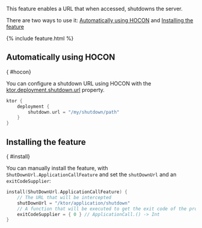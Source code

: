 [//]: # (title: Shutdown URL)
[//]: # (caption: Add an URL for shutting down the server)
[//]: # (category: servers)
[//]: # (permalink: /servers/features/shutdown-url.html)
[//]: # (feature: feature)
[//]: # (artifact: io.ktor)
[//]: # (class: io.ktor.server.engine.ShutDownUrl.ApplicationCallFeature)
[//]: # (redirect_from: redirect_from)
[//]: # (- /features/shutdown-url.html: - /features/shutdown-url.html)
[//]: # (ktor_version_review: 1.0.0)

This feature enables a URL that when accessed, shutdowns the server.

There are two ways to use it: [Automatically using HOCON](#hocon) and [Installing the feature](#install)

{% include feature.html %}

## Automatically using HOCON
{ #hocon}

You can configure a shutdown URL using HOCON with the 
[ktor.deployment.shutdown.url](/servers/configuration.html#general) property.

```kotlin
ktor {
    deployment {
        shutdown.url = "/my/shutdown/path"
    }
}
```

## Installing the feature
{ #install}

You can manually install the feature, with `ShutDownUrl.ApplicationCallFeature` and set the `shutDownUrl` and an `exitCodeSupplier`:

```kotlin
install(ShutDownUrl.ApplicationCallFeature) {
    // The URL that will be intercepted
    shutDownUrl = "/ktor/application/shutdown"
    // A function that will be executed to get the exit code of the process
    exitCodeSupplier = { 0 } // ApplicationCall.() -> Int
}
```